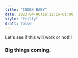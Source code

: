 ```yaml
---
title: "INDEX BABY"
date: 2023-04-06T16:11:16+01:00
style: "frilly"
draft: false
---
```


Let's see if this will work or not!!!
### Big things coming.
